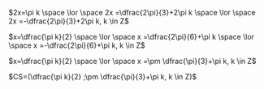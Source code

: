 $2x=\pi k  \space \lor \space 2x =\dfrac{2\pi}{3}+2\pi k \space \lor \space 2x =-\dfrac{2\pi}{3}+2\pi k, k \in Z$

$x=\dfrac{\pi k}{2}  \space \lor \space x =\dfrac{2\pi}{6}+\pi k \space \lor \space x =-\dfrac{2\pi}{6}+\pi k, k \in Z$

$x=\dfrac{\pi k}{2}  \space \lor \space x =\pm \dfrac{\pi}{3}+\pi k, k \in Z$

$CS=(\dfrac{\pi k}{2}  ;\pm \dfrac{\pi}{3}+\pi k, k \in Z)$